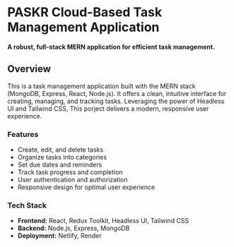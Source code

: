 # PASKR Cloud-Based Task Management Application

**A robust, full-stack MERN application for efficient task management.**

## Overview

This is a task management application built with the MERN stack (MongoDB, Express, React, Node.js). 
It offers a clean, intuitive interface for creating, managing, and tracking tasks. Leveraging the power of Headless UI and Tailwind CSS, This porject delivers a modern, responsive user experience.

### Features

* Create, edit, and delete tasks
* Organize tasks into categories
* Set due dates and reminders
* Track task progress and completion
* User authentication and authorization
* Responsive design for optimal user experience

### Tech Stack

* **Frontend:** React, Redux Toolkit, Headless UI, Tailwind CSS
* **Backend:** Node.js, Express, MongoDB
* **Deployment:** Netlify, Render
